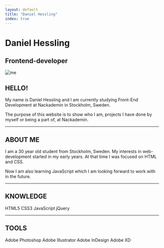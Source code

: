 ```yaml
---
layout: default
title: "Daniel Hessling"
index: true
---
```


<div class="mobile-main-top-section">
<div id="mob-header-name">
<div id="mob-name-group">
<h1>Daniel Hessling</h1>
<h2>Frontend-developer</h2>
</div>
</div>
</div>
<div class="top-spacer"></div>
<div class="welcome-section">
<div class="welcome-pic">
<img src="{{ site.base-url }}./assets/images/jag.jpg" alt="me" id="main-me">
</div>
<div class="big-spacer"></div>
<div class="welcome-info">
<h2><span>HELLO!</span></h2>
<div class="mini-spacer"></div>
<p id="welcome-info">
My name is Daniel Hessling and I am currently studying Front-End Development at
Nackademin in
Stockholm, Sweden.
</p>
<div class="mini-spacer"></div>
<p id="welcome-info-two">
The purpose of this website is to show who I am, projects I have done by myself or being a part of, at Nackademin.
</p>
</div>
</div>
<section>
<div class="mini-spacer"></div>
<hr class="wavy-hr">
<div class="big-spacer"></div>
<h2><span>ABOUT ME</span></h2>
<div class="mini-spacer"></div>
<p id="about-info">
I am a 30 year old student from Stockholm, Sweden. My interests in web-development started in my early years. At that time I was focused on HTML and CSS.
</p>
<div class="mini-spacer"></div>
<p id="about-info-two">
 Now I am also learning JavaScript which I am looking forward to work with in the future.
</p>
<div class="big-spacer"></div>
<hr class="wavy-hr">
</section>
<section>
<div class="mini-spacer"></div>
<h2><span>KNOWLEDGE</span></h2>
<div class="mini-spacer"></div>
<div class="abilities" id="main-know">
<span id="html">HTML5</span>
<span id="css">CSS3</span>
<span id="js">JavaScript</span>
<span id="jquery">jQuery</span>
</div>
<div class="mini-spacer"></div>
<hr class="wavy-hr">
</section>
<section>
<div class="mini-spacer"></div>
<h2><span>TOOLS</span></h2>
<div class="mini-spacer"></div>
<div class="abilities" id="main-tools">
<span id="ps">Adobe Photoshop</span>
<span id="ai">Adobe Illustrator</span>
<span id="id">Adobe InDesign</span>
<span id="xd">Adobe XD</span>
</div>
<div class="big-spacer"></div>
</section>
